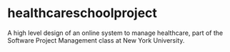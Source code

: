# healthcareschoolproject
A high level design of an online system to manage healthcare, part of the Software Project Management class at New York University.
